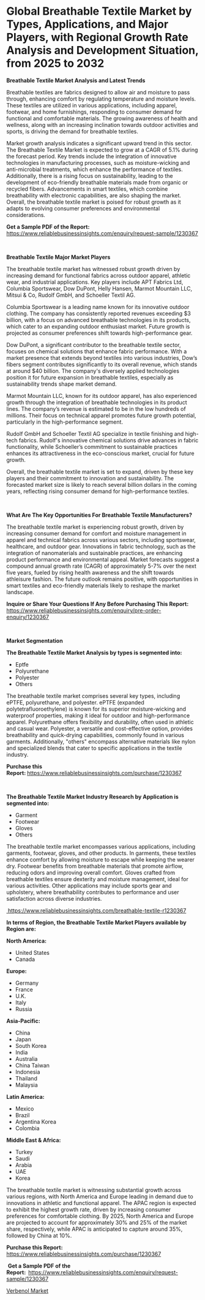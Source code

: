 <p><h1>Global Breathable Textile Market by Types, Applications, and Major Players, with Regional Growth Rate Analysis and Development Situation, from 2025 to 2032</h1></p><p><strong>Breathable Textile Market Analysis and Latest Trends</strong></p>
<p><p>Breathable textiles are fabrics designed to allow air and moisture to pass through, enhancing comfort by regulating temperature and moisture levels. These textiles are utilized in various applications, including apparel, footwear, and home furnishings, responding to consumer demand for functional and comfortable materials. The growing awareness of health and wellness, along with an increasing inclination towards outdoor activities and sports, is driving the demand for breathable textiles.</p><p>Market growth analysis indicates a significant upward trend in this sector. The Breathable Textile Market is expected to grow at a CAGR of 5.1% during the forecast period. Key trends include the integration of innovative technologies in manufacturing processes, such as moisture-wicking and anti-microbial treatments, which enhance the performance of textiles. Additionally, there is a rising focus on sustainability, leading to the development of eco-friendly breathable materials made from organic or recycled fibers. Advancements in smart textiles, which combine breathability with electronic capabilities, are also shaping the market. Overall, the breathable textile market is poised for robust growth as it adapts to evolving consumer preferences and environmental considerations.</p></p>
<p><strong>Get a Sample PDF of the Report:&nbsp;</strong> <a href="https://www.reliablebusinessinsights.com/enquiry/request-sample/1230367?utm_campaign=3568&utm_medium=2&utm_source=Github&utm_content=ia&utm_term=31032025&utm_id=breathable-textile">https://www.reliablebusinessinsights.com/enquiry/request-sample/1230367</a></p>
<p>&nbsp;</p>
<p><strong>Breathable Textile Major Market Players</strong></p>
<p><p>The breathable textile market has witnessed robust growth driven by increasing demand for functional fabrics across outdoor apparel, athletic wear, and industrial applications. Key players include APT Fabrics Ltd, Columbia Sportswear, Dow DuPont, Helly Hansen, Marmot Mountain LLC, Mitsui & Co, Rudolf GmbH, and Schoeller Textil AG.</p><p>Columbia Sportswear is a leading name known for its innovative outdoor clothing. The company has consistently reported revenues exceeding $3 billion, with a focus on advanced breathable technologies in its products, which cater to an expanding outdoor enthusiast market. Future growth is projected as consumer preferences shift towards high-performance gear.</p><p>Dow DuPont, a significant contributor to the breathable textile sector, focuses on chemical solutions that enhance fabric performance. With a market presence that extends beyond textiles into various industries, Dow’s fibers segment contributes significantly to its overall revenue, which stands at around $40 billion. The company's diversely applied technologies position it for future expansion in breathable textiles, especially as sustainability trends shape market demand.</p><p>Marmot Mountain LLC, known for its outdoor apparel, has also experienced growth through the integration of breathable technologies in its product lines. The company’s revenue is estimated to be in the low hundreds of millions. Their focus on technical apparel promotes future growth potential, particularly in the high-performance segment.</p><p>Rudolf GmbH and Schoeller Textil AG specialize in textile finishing and high-tech fabrics. Rudolf's innovative chemical solutions drive advances in fabric functionality, while Schoeller’s commitment to sustainable practices enhances its attractiveness in the eco-conscious market, crucial for future growth.</p><p>Overall, the breathable textile market is set to expand, driven by these key players and their commitment to innovation and sustainability. The forecasted market size is likely to reach several billion dollars in the coming years, reflecting rising consumer demand for high-performance textiles.</p></p>
<p>&nbsp;</p>
<p><strong>What Are The Key Opportunities For Breathable Textile Manufacturers?</strong></p>
<p><p>The breathable textile market is experiencing robust growth, driven by increasing consumer demand for comfort and moisture management in apparel and technical fabrics across various sectors, including sportswear, healthcare, and outdoor gear. Innovations in fabric technology, such as the integration of nanomaterials and sustainable practices, are enhancing product performance and environmental appeal. Market forecasts suggest a compound annual growth rate (CAGR) of approximately 5-7% over the next five years, fueled by rising health awareness and the shift towards athleisure fashion. The future outlook remains positive, with opportunities in smart textiles and eco-friendly materials likely to reshape the market landscape.</p></p>
<p><strong>Inquire or Share Your Questions If Any Before Purchasing This Report:</strong> <a href="https://www.reliablebusinessinsights.com/enquiry/pre-order-enquiry/1230367?utm_campaign=3568&utm_medium=2&utm_source=Github&utm_content=ia&utm_term=31032025&utm_id=breathable-textile">https://www.reliablebusinessinsights.com/enquiry/pre-order-enquiry/1230367</a></p>
<p>&nbsp;</p>
<p><strong>Market Segmentation</strong></p>
<p><strong>The Breathable Textile Market Analysis by types is segmented into:</strong></p>
<p><ul><li>Eptfe</li><li>Polyurethane</li><li>Polyester</li><li>Others</li></ul></p>
<p><p>The breathable textile market comprises several key types, including ePTFE, polyurethane, and polyester. ePTFE (expanded polytetrafluoroethylene) is known for its superior moisture-wicking and waterproof properties, making it ideal for outdoor and high-performance apparel. Polyurethane offers flexibility and durability, often used in athletic and casual wear. Polyester, a versatile and cost-effective option, provides breathability and quick-drying capabilities, commonly found in various garments. Additionally, "others" encompass alternative materials like nylon and specialized blends that cater to specific applications in the textile industry.</p></p>
<p><strong>Purchase this Report:&nbsp;</strong><a href="https://www.reliablebusinessinsights.com/purchase/1230367?utm_campaign=3568&utm_medium=2&utm_source=Github&utm_content=ia&utm_term=31032025&utm_id=breathable-textile">https://www.reliablebusinessinsights.com/purchase/1230367</a></p>
<p>&nbsp;</p>
<p><strong>The Breathable Textile Market Industry Research by Application is segmented into:</strong></p>
<p><ul><li>Garment</li><li>Footwear</li><li>Gloves</li><li>Others</li></ul></p>
<p><p>The breathable textile market encompasses various applications, including garments, footwear, gloves, and other products. In garments, these textiles enhance comfort by allowing moisture to escape while keeping the wearer dry. Footwear benefits from breathable materials that promote airflow, reducing odors and improving overall comfort. Gloves crafted from breathable textiles ensure dexterity and moisture management, ideal for various activities. Other applications may include sports gear and upholstery, where breathability contributes to performance and user satisfaction across diverse industries.</p></p>
<p><a href="https://www.reliablebusinessinsights.com/breathable-textile-r1230367?utm_campaign=3568&utm_medium=2&utm_source=Github&utm_content=ia&utm_term=31032025&utm_id=breathable-textile">&nbsp;https://www.reliablebusinessinsights.com/breathable-textile-r1230367</a></p>
<p><strong>In terms of Region, the Breathable Textile Market Players available by Region are:</strong></p>
<p>
    <p> <strong> North America: </strong>
        <ul>
            <li>United States</li>
            <li>Canada</li>
        </ul>
        </p> 
    <p> <strong> Europe: </strong>
        <ul>
            <li>Germany</li>
            <li>France</li>
            <li>U.K.</li>
            <li>Italy</li>
            <li>Russia</li>
        </ul>
        </p> 
    <p> <strong> Asia-Pacific: </strong>
        <ul>
            <li>China</li>
            <li>Japan</li>
            <li>South Korea</li>
            <li>India</li>
            <li>Australia</li>
            <li>China Taiwan</li>
            <li>Indonesia</li>
            <li>Thailand</li>
            <li>Malaysia</li>
        </ul>
        </p> 
    <p> <strong> Latin America: </strong>
        <ul>
            <li>Mexico</li>
            <li>Brazil</li>
            <li>Argentina Korea</li>
            <li>Colombia</li>
        </ul>
        </p> 
    <p> <strong> Middle East & Africa: </strong>
        <ul>
            <li>Turkey</li>
            <li>Saudi</li>
            <li>Arabia</li>
            <li>UAE</li>
            <li>Korea</li>
        </ul>
    </p>
    </p>
<p><p>The breathable textile market is witnessing substantial growth across various regions, with North America and Europe leading in demand due to innovations in athletic and functional apparel. The APAC region is expected to exhibit the highest growth rate, driven by increasing consumer preferences for comfortable clothing. By 2025, North America and Europe are projected to account for approximately 30% and 25% of the market share, respectively, while APAC is anticipated to capture around 35%, followed by China at 10%.</p></p>
<p><strong>Purchase this Report: </strong><a href="https://www.reliablebusinessinsights.com/purchase/1230367?utm_campaign=3568&utm_medium=2&utm_source=Github&utm_content=ia&utm_term=31032025&utm_id=breathable-textile">https://www.reliablebusinessinsights.com/purchase/1230367</a></p>
<p>&nbsp;<strong>Get a Sample PDF of the Report:&nbsp;&nbsp;</strong><a href="https://www.reliablebusinessinsights.com/enquiry/request-sample/1230367?utm_campaign=3568&utm_medium=2&utm_source=Github&utm_content=ia&utm_term=31032025&utm_id=breathable-textile">https://www.reliablebusinessinsights.com/enquiry/request-sample/1230367</a></p>
<p><strong></strong></p>
<p><p><a href="https://github.com/weisonmanych/Market-Research-Report-List-1/blob/main/verbenol-market.md?utm_campaign=3568&utm_medium=2&utm_source=Github&utm_content=ia&utm_term=31032025&utm_id=breathable-textile">Verbenol Market</a></p></p>